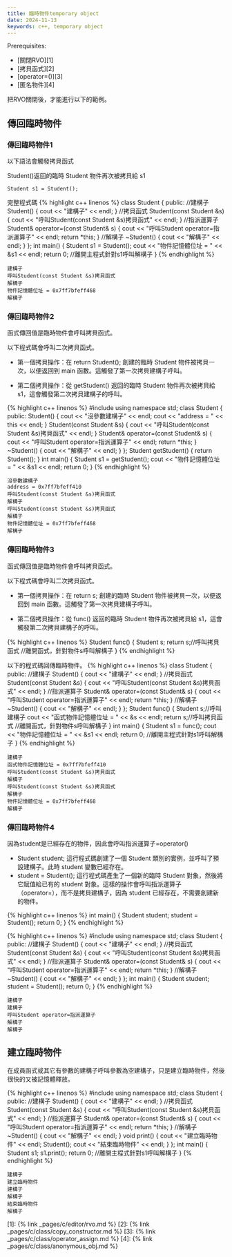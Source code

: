 ```yaml
---
title: 臨時物件temporary object
date: 2024-11-13
keywords: c++, temporary object 
---
```


Prerequisites:

- [關閉RVO][1]
- [拷貝函式][2]
- [operator=()][3]
- [匿名物件][4]

把RVO關閉後，才能進行以下的範例。

## 傳回臨時物件

### 傳回臨時物件1

以下語法會觸發拷貝函式

Student()返回的臨時 Student 物件再次被拷貝給 s1

```
Student s1 = Student();
```

完整程式碼
{% highlight c++ linenos %}
class Student {
public:
    //建構子
    Student() {
        cout << "建構子" << endl;
    }
    //拷貝函式
    Student(const Student &s) {
        cout << "呼叫Student(const Student &s)拷貝函式" << endl;
    }
    //指派運算子
    Student& operator=(const Student& s) {
        cout << "呼叫Student operator=指派運算子" << endl;
        return *this;
    }
    //解構子
    ~Student() {
        cout << "解構子" << endl;
    }
};
int main() {
    Student s1 = Student();
    cout << "物件記憶體位址 = " << &s1 << endl;
    return 0;
    //離開主程式針對s1呼叫解構子
}
{% endhighlight %}

```
建構子
呼叫Student(const Student &s)拷貝函式
解構子
物件記憶體位址 = 0x7ff7bfeff468
解構子
```

### 傳回臨時物件2

函式傳回值是臨時物件會呼叫拷貝函式。

以下程式碼會呼叫二次拷貝函式。

- 第一個拷貝操作：在 return Student(); 創建的臨時 Student 物件被拷貝一次，以便返回到 main 函數。這觸發了第一次拷貝建構子呼叫。

- 第二個拷貝操作：從 getStudent() 返回的臨時 Student 物件再次被拷貝給 s1，這會觸發第二次拷貝建構子的呼叫。

{% highlight c++ linenos %}
#include <iostream>
using namespace std;
class Student {
public:
    Student() {
        cout << "沒參數建構子" << endl;
        cout << "address = " << this << endl;
    }
    Student(const Student &s) {
        cout << "呼叫Student(const Student &s)拷貝函式" << endl;
    }
    Student& operator=(const Student& s) {
        cout << "呼叫Student operator=指派運算子" << endl;
        return *this;
    }
    ~Student() {
        cout << "解構子" << endl;
    }
};
Student getStudent() {
    return Student();
}
int main() {
    Student s1 = getStudent();
    cout << "物件記憶體位址 = " << &s1 << endl;
    return 0;
}
{% endhighlight %}
```
沒參數建構子
address = 0x7ff7bfeff410
呼叫Student(const Student &s)拷貝函式
解構子
呼叫Student(const Student &s)拷貝函式
解構子
物件記憶體位址 = 0x7ff7bfeff468
解構子
```

### 傳回臨時物件3

函式傳回值是臨時物件會呼叫拷貝函式。

以下程式碼會呼叫二次拷貝函式。

- 第一個拷貝操作：在 return s; 創建的臨時 Student 物件被拷貝一次，以便返回到 main 函數。這觸發了第一次拷貝建構子呼叫。

- 第二個拷貝操作：從 func() 返回的臨時 Student 物件再次被拷貝給 s1，這會觸發第二次拷貝建構子的呼叫。

{% highlight c++ linenos %}
Student func() {
    Student s;
    return s;//呼叫拷貝函式
    //離開函式，針對物件s呼叫解構子
}
{% endhighlight %}

以下的程式碼回傳臨時物件。
{% highlight c++ linenos %}
class Student {
public:
	//建構子
    Student() {
        cout << "建構子" << endl;
    }
    //拷貝函式
    Student(const Student &s) {
        cout << "呼叫Student(const Student &s)拷貝函式" << endl;
    }
    //指派運算子
    Student& operator=(const Student& s) {
        cout << "呼叫Student operator=指派運算子" << endl;
        return *this;
    }
    //解構子
    ~Student() {
        cout << "解構子" << endl;
    }
};
Student func() {
    Student s;//呼叫建構子
    cout << "函式物件記憶體位址 = " << &s << endl;
    return s;//呼叫拷貝函式
    //離開函式，針對物件s呼叫解構子
}
int main() {
    Student s1 = func();
    cout << "物件記憶體位址 = " << &s1 << endl;
    return 0;
    //離開主程式針對s1呼叫解構子
}
{% endhighlight %}
```
建構子
函式物件記憶體位址 = 0x7ff7bfeff410
呼叫Student(const Student &s)拷貝函式
解構子
呼叫Student(const Student &s)拷貝函式
解構子
物件記憶體位址 = 0x7ff7bfeff468
解構子
```
### 傳回臨時物件4

因為student是已經存在的物件，因此會呼叫指派運算子=operator()

- Student student; 這行程式碼創建了一個 Student 類別的實例，並呼叫了預設建構子。此時 student 變數已經存在。
- student = Student(); 這行程式碼產生了一個新的臨時 Student 對象，然後將它賦值給已有的 student 對象。這樣的操作會呼叫指派運算子（operator=），而不是拷貝建構子，因為 student 已經存在，不需要創建新的物件。

{% highlight c++ linenos %}
int main() {
    Student student;
    student = Student();
    return 0;
}
{% endhighlight %}


{% highlight c++ linenos %}
#include <iostream>
using namespace std;
class Student {
public:
    //建構子
    Student() {
        cout << "建構子" << endl;
    }
    //拷貝函式
    Student(const Student &s) {
        cout << "呼叫Student(const Student &s)拷貝函式" << endl;
    }
    //指派運算子
    Student& operator=(const Student& s) {
        cout << "呼叫Student operator=指派運算子" << endl;
        return *this;
    }
    //解構子
    ~Student() {
        cout << "解構子" << endl;
    }
};
int main() {
    Student student;
    student = Student();
    return 0;
}
{% endhighlight %}
```
建構子
建構子
呼叫Student operator=指派運算子
解構子
解構子
```

## 建立臨時物件

在成員函式或其它有參數的建構子呼叫參數為空建構子，只是建立臨時物件，然後很快的又被記憶體釋放。

{% highlight c++ linenos %}
#include <iostream>
using namespace std;
class Student {
public:
    //建構子
    Student() {
        cout << "建構子" << endl;
    }
    //拷貝函式
    Student(const Student &s) {
        cout << "呼叫Student(const Student &s)拷貝函式" << endl;
    }
    //指派運算子
    Student& operator=(const Student& s) {
        cout << "呼叫Student operator=指派運算子" << endl;
        return *this;
    }
    //解構子
    ~Student() {
        cout << "解構子" << endl;
    }
    void print() {
        cout << "建立臨時物件" << endl;
        Student();
        cout << "結束臨時物件" << endl;
    }
};
int main() {
    Student s1;
    s1.print();
    return 0;
    //離開主程式針對s1呼叫解構子
}
{% endhighlight %}

```
建構子
建立臨時物件
建構子
解構子
結束臨時物件
解構子
```


[1]: {% link _pages/c/editor/rvo.md %}
[2]: {% link _pages/c/class/copy_constructor.md %}
[3]: {% link _pages/c/class/operator_assign.md %}
[4]: {% link _pages/c/class/anonymous_obj.md %}